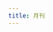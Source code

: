 ```yaml
---
title: 月刊
---
```


<script setup lang="ts">
    import TheMonthly  from '@/views/monthly/TheMonthly .vue'
</script>

<TheMonthly  />

